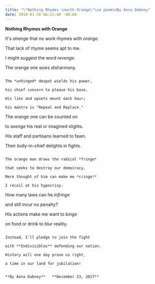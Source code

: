 ```yaml
---
title: "\"Nothing Rhymes \nwith Orange\"\na poem\nBy Anna Dabney"
date: 2018-01-20 06:21:00 -08:00
---
```


**Nothing Rhymes with Orange**

It's *strange* that no work rhymes with *orange*.

That lack of rhyme seems apt to me.

I might suggest the word *revenge.*

The orange one sows disharmony.

```````````````````````````````````````

The *unhinged* despot wields his power,

his chief concern to please his base.

His lies and upsets mount each hour;

his mantra is "Repeal and Replace."

```````````````````````````````````````
The orange one can be counted on

to *avenge* his real or imagined slights.

His staff and partisans learned to fawn.

Their bully-in-chief delights in fights.

```````````````````````````````````````

The orange man draws the radical *fringe*

that seeks to destroy our democracy.

Mere thought of him can make me *cringe!*

I recoil at his hypocrisy.

```````````````````````````````````````

How many laws can he *infringe*

and still incur no penalty?

His actions make me want to *binge*

on food or drink to blur reality.

```````````````````````````````````````

Instead, I'll pledge to join the fight

with **Indivisibles** defending our nation.

History will one day prove us right,

a time in our land for jubilation!


**By Anna Dabney**   **December 23, 2017**


